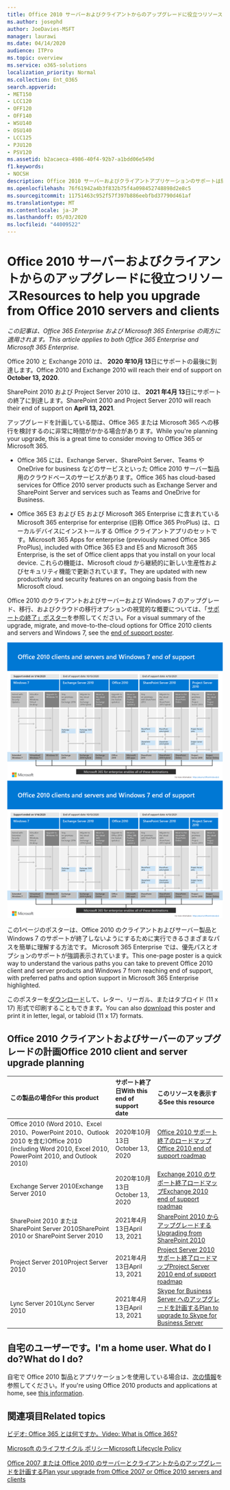 ```yaml
---
title: Office 2010 サーバーおよびクライアントからのアップグレードに役立つリソース
ms.author: josephd
author: JoeDavies-MSFT
manager: laurawi
ms.date: 04/14/2020
audience: ITPro
ms.topic: overview
ms.service: o365-solutions
localization_priority: Normal
ms.collection: Ent_O365
search.appverid:
- MET150
- LCC120
- OFF120
- OFF140
- WSU140
- OSU140
- LCC125
- PJU120
- PSV120
ms.assetid: b2acaeca-4986-40f4-92b7-a1bdd06e549d
f1.keywords:
- NOCSH
description: Office 2010 サーバーおよびクライアントアプリケーションのサポートは間もなく終了し、カスタムサポート契約は利用できません。 今すぐアップグレードの計画を開始するには、この記事をご利用ください。
ms.openlocfilehash: 76f61942a4b3f832b75f4a098452748898d2e8c5
ms.sourcegitcommit: 11751463c952f57f397b886eebfbd37790d461af
ms.translationtype: MT
ms.contentlocale: ja-JP
ms.lasthandoff: 05/03/2020
ms.locfileid: "44009522"
---
```

# <a name="resources-to-help-you-upgrade-from-office-2010-servers-and-clients"></a><span data-ttu-id="bfc3f-104">Office 2010 サーバーおよびクライアントからのアップグレードに役立つリソース</span><span class="sxs-lookup"><span data-stu-id="bfc3f-104">Resources to help you upgrade from Office 2010 servers and clients</span></span>

<span data-ttu-id="bfc3f-105">*この記事は、Office 365 Enterprise および Microsoft 365 Enterprise の両方に適用されます。*</span><span class="sxs-lookup"><span data-stu-id="bfc3f-105">*This article applies to both Office 365 Enterprise and Microsoft 365 Enterprise.*</span></span>

<span data-ttu-id="bfc3f-106">Office 2010 と Exchange 2010 は、 **2020 年10月 13**日にサポートの最後に到達します。</span><span class="sxs-lookup"><span data-stu-id="bfc3f-106">Office 2010 and Exchange 2010 will reach their end of support on **October 13, 2020**.</span></span> 

<span data-ttu-id="bfc3f-107">SharePoint 2010 および Project Server 2010 は、 **2021 年4月 13**日にサポートの終了に到達します。</span><span class="sxs-lookup"><span data-stu-id="bfc3f-107">SharePoint 2010 and Project Server 2010 will reach their end of support on **April 13, 2021**.</span></span>

<span data-ttu-id="bfc3f-108">アップグレードを計画している間は、Office 365 または Microsoft 365 への移行を検討するのに非常に時間がかかる場合があります。</span><span class="sxs-lookup"><span data-stu-id="bfc3f-108">While you're planning your upgrade, this is a great time to consider moving to Office 365 or Microsoft 365.</span></span> 

- <span data-ttu-id="bfc3f-109">Office 365 には、Exchange Server、SharePoint Server、Teams や OneDrive for business などのサービスといった Office 2010 サーバー製品用のクラウドベースのサービスがあります。</span><span class="sxs-lookup"><span data-stu-id="bfc3f-109">Office 365 has cloud-based services for Office 2010 server products such as Exchange Server and SharePoint Server and services such as Teams and OneDrive for Business.</span></span> 

- <span data-ttu-id="bfc3f-110">Office 365 E3 および E5 および Microsoft 365 Enterprise に含まれている Microsoft 365 enterprise for enterprise (旧称 Office 365 ProPlus) は、ローカルデバイスにインストールする Office クライアントアプリのセットです。</span><span class="sxs-lookup"><span data-stu-id="bfc3f-110">Microsoft 365 Apps for enterprise (previously named Office 365 ProPlus), included with Office 365 E3 and E5 and Microsoft 365 Enterprise, is the set of Office client apps that you install on your local device.</span></span> <span data-ttu-id="bfc3f-111">これらの機能は、Microsoft cloud から継続的に新しい生産性およびセキュリティ機能で更新されています。</span><span class="sxs-lookup"><span data-stu-id="bfc3f-111">They are updated with new productivity and security features on an ongoing basis from the Microsoft cloud.</span></span>

<span data-ttu-id="bfc3f-112">Office 2010 のクライアントおよびサーバーおよび Windows 7 のアップグレード、移行、およびクラウドの移行オプションの視覚的な概要については、「[サポートの終了」ポスター](./media/upgrade-from-office-2010-servers-and-products/Office2010Windows7EndOfSupport.pdf)を参照してください。</span><span class="sxs-lookup"><span data-stu-id="bfc3f-112">For a visual summary of the upgrade, migrate, and move-to-the-cloud options for Office 2010 clients and servers and Windows 7, see the [end of support poster](./media/upgrade-from-office-2010-servers-and-products/Office2010Windows7EndOfSupport.pdf).</span></span>

<span data-ttu-id="bfc3f-113">[![Office 2010 クライアントおよびサーバー サポート終了についての画像、 Windows 7 のポスター](./media/upgrade-from-office-2010-servers-and-products/office2010-windows7-end-of-support.png)](./media/upgrade-from-office-2010-servers-and-products/Office2010Windows7EndOfSupport.pdf)</span><span class="sxs-lookup"><span data-stu-id="bfc3f-113">[![Image for the end of support for Office 2010 clients and servers and Windows 7 poster](./media/upgrade-from-office-2010-servers-and-products/office2010-windows7-end-of-support.png)](./media/upgrade-from-office-2010-servers-and-products/Office2010Windows7EndOfSupport.pdf)</span></span>

<span data-ttu-id="bfc3f-114">この1ページのポスターは、Office 2010 のクライアントおよびサーバー製品と Windows 7 のサポートが終了しないようにするために実行できるさまざまなパスを簡単に理解する方法です。 Microsoft 365 Enterprise では、優先パスとオプションのサポートが強調表示されています。</span><span class="sxs-lookup"><span data-stu-id="bfc3f-114">This one-page poster is a quick way to understand the various paths you can take to prevent Office 2010 client and server products and Windows 7 from reaching end of support, with preferred paths and option support in Microsoft 365 Enterprise highlighted.</span></span>

<span data-ttu-id="bfc3f-115">このポスターを[ダウンロード](https://github.com/MicrosoftDocs/microsoft-365-docs/raw/public/microsoft-365/media/migration-microsoft-365-enterprise-workload/Office2010Windows7EndOfSupport.pdf)して、レター、リーガル、またはタブロイド (11 x 17) 形式で印刷することもできます。</span><span class="sxs-lookup"><span data-stu-id="bfc3f-115">You can also [download](https://github.com/MicrosoftDocs/microsoft-365-docs/raw/public/microsoft-365/media/migration-microsoft-365-enterprise-workload/Office2010Windows7EndOfSupport.pdf) this poster and print it in letter, legal, or tabloid (11 x 17) formats.</span></span>
      
## <a name="office-2010-client-and-server-upgrade-planning"></a><span data-ttu-id="bfc3f-116">Office 2010 クライアントおよびサーバーのアップグレードの計画</span><span class="sxs-lookup"><span data-stu-id="bfc3f-116">Office 2010 client and server upgrade planning</span></span>
  
|<span data-ttu-id="bfc3f-117">**この製品の場合**</span><span class="sxs-lookup"><span data-stu-id="bfc3f-117">**For this product**</span></span>|<span data-ttu-id="bfc3f-118">**サポート終了日**</span><span class="sxs-lookup"><span data-stu-id="bfc3f-118">**With this end of support date**</span></span>|<span data-ttu-id="bfc3f-119">**このリソースを表示する**</span><span class="sxs-lookup"><span data-stu-id="bfc3f-119">**See this resource**</span></span>|
|:-----|:-----|:-----|
|<span data-ttu-id="bfc3f-120">Office 2010 (Word 2010、Excel 2010、PowerPoint 2010、Outlook 2010 を含む)</span><span class="sxs-lookup"><span data-stu-id="bfc3f-120">Office 2010 (including Word 2010, Excel 2010, PowerPoint 2010, and Outlook 2010)</span></span>  <br/> | <span data-ttu-id="bfc3f-121">2020年10月13日</span><span class="sxs-lookup"><span data-stu-id="bfc3f-121">October 13, 2020</span></span> |[<span data-ttu-id="bfc3f-122">Office 2010 サポート終了のロードマップ</span><span class="sxs-lookup"><span data-stu-id="bfc3f-122">Office 2010 end of support roadmap</span></span>](https://docs.microsoft.com/DeployOffice/office-2010-end-support-roadmap) <br/> |
|<span data-ttu-id="bfc3f-123">Exchange Server 2010</span><span class="sxs-lookup"><span data-stu-id="bfc3f-123">Exchange Server 2010</span></span>  <br/> | <span data-ttu-id="bfc3f-124">2020年10月13日</span><span class="sxs-lookup"><span data-stu-id="bfc3f-124">October 13, 2020</span></span>  |[<span data-ttu-id="bfc3f-125">Exchange 2010 のサポート終了ロードマップ</span><span class="sxs-lookup"><span data-stu-id="bfc3f-125">Exchange 2010 end of support roadmap</span></span>](exchange-2010-end-of-support.md) <br/> |
|<span data-ttu-id="bfc3f-126">SharePoint 2010 または SharePoint Server 2010</span><span class="sxs-lookup"><span data-stu-id="bfc3f-126">SharePoint 2010 or SharePoint Server 2010</span></span>  <br/> | <span data-ttu-id="bfc3f-127">2021年4月13日</span><span class="sxs-lookup"><span data-stu-id="bfc3f-127">April 13, 2021</span></span> |[<span data-ttu-id="bfc3f-128">SharePoint 2010 からアップグレードする</span><span class="sxs-lookup"><span data-stu-id="bfc3f-128">Upgrading from SharePoint 2010</span></span>](upgrade-from-sharepoint-2010.md) <br/> |
|<span data-ttu-id="bfc3f-129">Project Server 2010</span><span class="sxs-lookup"><span data-stu-id="bfc3f-129">Project Server 2010</span></span> <br/> | <span data-ttu-id="bfc3f-130">2021年4月13日</span><span class="sxs-lookup"><span data-stu-id="bfc3f-130">April 13, 2021</span></span> | [<span data-ttu-id="bfc3f-131">Project Server 2010 サポート終了ロードマップ</span><span class="sxs-lookup"><span data-stu-id="bfc3f-131">Project Server 2010 end of support roadmap</span></span>](project-server-2010-end-of-support.md) <br/> |
|<span data-ttu-id="bfc3f-132">Lync Server 2010</span><span class="sxs-lookup"><span data-stu-id="bfc3f-132">Lync Server 2010</span></span> <br/> | <span data-ttu-id="bfc3f-133">2021年4月13日</span><span class="sxs-lookup"><span data-stu-id="bfc3f-133">April 13, 2021</span></span> | [<span data-ttu-id="bfc3f-134">Skype for Business Server へのアップグレードを計画する</span><span class="sxs-lookup"><span data-stu-id="bfc3f-134">Plan to upgrade to Skype for Business Server</span></span>](https://docs.microsoft.com/skypeforbusiness/plan-your-deployment/upgrade) <br/> |
    
## <a name="im-a-home-user-what-do-i-do"></a><span data-ttu-id="bfc3f-135">自宅のユーザーです。</span><span class="sxs-lookup"><span data-stu-id="bfc3f-135">I'm a home user.</span></span> <span data-ttu-id="bfc3f-136">What do I do?</span><span class="sxs-lookup"><span data-stu-id="bfc3f-136">What do I do?</span></span>

<span data-ttu-id="bfc3f-137">自宅で Office 2010 製品とアプリケーションを使用している場合は、[次の情報](plan-upgrade-previous-versions-office.md#im-a-home-user-what-do-i-do)を参照してください。</span><span class="sxs-lookup"><span data-stu-id="bfc3f-137">If you're using Office 2010 products and applications at home, see [this information](plan-upgrade-previous-versions-office.md#im-a-home-user-what-do-i-do).</span></span>

## <a name="related-topics"></a><span data-ttu-id="bfc3f-138">関連項目</span><span class="sxs-lookup"><span data-stu-id="bfc3f-138">Related topics</span></span>

[<span data-ttu-id="bfc3f-139">ビデオ: Office 365 とは何ですか。</span><span class="sxs-lookup"><span data-stu-id="bfc3f-139">Video: What is Office 365?</span></span>](https://support.office.com/article/847caf12-2589-452c-8aca-1c009797678b.aspx)
  
[<span data-ttu-id="bfc3f-140">Microsoft のライフサイクル ポリシー</span><span class="sxs-lookup"><span data-stu-id="bfc3f-140">Microsoft Lifecycle Policy</span></span>](https://go.microsoft.com/fwlink/?linkid=865200)

[<span data-ttu-id="bfc3f-141">Office 2007 または Office 2010 のサーバーとクライアントからのアップグレードを計画する</span><span class="sxs-lookup"><span data-stu-id="bfc3f-141">Plan your upgrade from Office 2007 or Office 2010 servers and clients</span></span>](plan-upgrade-previous-versions-office.md)

